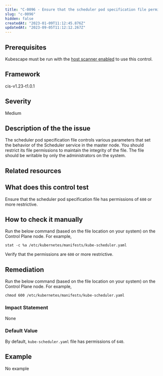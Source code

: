```yaml
---
title: "C-0096 - Ensure that the scheduler pod specification file permissions are set to 600 or more restrictive"
slug: "c-0096"
hidden: false
createdAt: "2023-01-09T11:12:45.876Z"
updatedAt: "2023-09-05T11:12:12.267Z"
---
```

## Prerequisites
Kubescape must be run with the [host scanner enabled](../scanning.md#the-host-scanner) to use this control.
## Framework
cis-v1.23-t1.0.1
## Severity
Medium
## Description of the the issue
The scheduler pod specification file controls various parameters that set the behavior of the Scheduler service in the master node. You should restrict its file permissions to maintain the integrity of the file. The file should be writable by only the administrators on the system.
## Related resources

## What does this control test
Ensure that the scheduler pod specification file has permissions of `600` or more restrictive.
## How to check it manually
Run the below command (based on the file location on your system) on the Control Plane node. For example,

 
```
stat -c %a /etc/kubernetes/manifests/kube-scheduler.yaml

```
 Verify that the permissions are `600` or more restrictive.
## Remediation
Run the below command (based on the file location on your system) on the Control Plane node. For example,

 
```
chmod 600 /etc/kubernetes/manifests/kube-scheduler.yaml

```
### Impact Statement
None
### Default Value
By default, `kube-scheduler.yaml` file has permissions of `640`.
## Example
No example